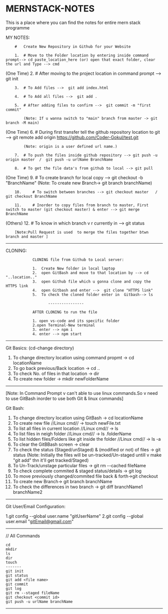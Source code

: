 # MERNSTACK-NOTES

This is a place where you can find the notes for entire mern stack programme


MY NOTES:

		#  	Create New Repository in Github for your Website 		

		1.	# Move to the Folder location by entering inside command prompt--> cd paste_location_here (or) open that exact folder, clear the url and Type --> cmd

(One Time) 	2.	# After moving to the project location in command prompt -->  git init

		3.	# To Add files -->  git add index.html

		4.	# To Add all files -->  git add .

		5.	# After adding files to confirm -->  git commit -m "first commit"
			
			(Note: If u wanna switch to "main" branch from master -> git branch -M main)

(One Time) 	6.	# During first transfer tell the github repository location to git -->  git remote add origin https://github.com/Coder-Gokul/test.git

			(Note: origin is a user defined url name.)

		7.	# To push the files inside github repository --> git push -u origin master  /  git push -u urlName BranchName

		8. 	# To get the file data's from github to local --> git pull
	
(One Time)	9. 	# To create branch for  local copy --> git checkout -b "BranchName"
			(Note: To create new Branch-> git branch branchName)

		10. 	# To switch between branches --> git checkout master   /  git checkout BranchName

		11. 	# Inorder to copy files from branch to master, First switch to master (git checkout master) & enter --> git merge BranchName 

(Others) 	12.	# To know in which branch v r currently in --> git status

		[Note:Pull Request is used  to merge the files together btwn branch and master ]

---------------------------------------------------------------------------------------------------------------------------------
CLONING:

                CLONING file from Github to Local server:

                1.	Create New folder in local laptop 
                2.	open GitBash and move to that location by --> cd "..location.."
                3.	open Github file which u gonna clone and copy the HTTPS link
                4.	open Gitbash and enter -->  git clone "HTTPS link"
                5. 	To check the cloned folder enter in  Gitbash--> ls

                       ----------------

                AFTER CLONING to run the file 

                1. open vs-code and its specific folder
                2.open Terminal-New terminal
                3. enter --> npm i 
                4. enter --> npm start

---------------------------------------------------------------------------------------------------------------------------------

Git Basics: (cd-change directory)

1. To change directory location using command propmt -> cd locationName 
2. To go back previous/Back location -> cd ..
3. To check No. of files in that location -> dir
4. To create new folder -> mkdir newFolderName

---------------------------------------------------------------------------------------------------------------------------------

[Note: In Command Prompt v can't able to use linux commands.So v need to use GitBash inorder to use both Git & linux commands]

Git Bash:

1.  To change directory location using GitBash -> cd locationName
2.  To create new file //Linux cmd// -> touch newFile.txt
3.  To list all files in current location //Linux cmd// -> ls
4.  To list files in neigh folder //Linux cmd// -> ls .folderName
5.  To list hidden files/Folders like git inside the folder //Linux cmd// -> ls -a
6.  To clear the GitBBash screen -> clear
7.  To check the status (Staged/unStaged) & (modified or not) of files -> git status
    (Note: Initially the files will be un-tracked/Un-staged untill v make "git add" thn it'll get tracked/Staged)
8.  To Un-Track/unstage particular files -> git rm --cached fileName
9.  To check complete commited & staged  status/details -> git log
10. To move previously changed/commited file back & forth->git checkout <commit ID>
11. To create new Branch-> git branch branchName
12. To check the differences in two branch -> git diff branchName1 branchName2
---------------------------------------------------------------------------------------------------------------------------------

Git User/Email Configuration:

1.git config --global user.name "gitUserName"
2.git config --global user.email "gitEmail@gmail.com"

---------------------------------------------------------------------------------------------------------------------------------

// All Commands

	cd
	mkdir
	ls
	dir
	touch
    -------
	git init
	git status
	git add <file name>
	git commit
	git log
	git rm --staged fileName
	git checkout <commit id>
	git push -u urlName branchName

---------------------------------------------------------------------------------------------------------------------------------